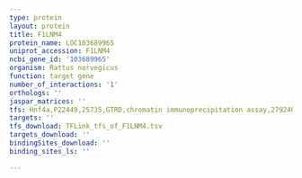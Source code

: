 ```yaml
---
type: protein
layout: protein
title: F1LNM4
protein_name: LOC103689965
uniprot_accession: F1LNM4
ncbi_gene_id: '103689965'
organism: Rattus norvegicus
function: target gene
number_of_interactions: '1'
orthologs: ''
jaspar_matrices: ''
tfs: Hnf4a,P22449,25735,GTRD,chromatin immunoprecipitation assay,27924024%5Buid%5D,No
targets: ''
tfs_download: TFLink_tfs_of_F1LNM4.tsv
targets_download: ''
bindingSites_download: ''
binding_sites_ls: ''

---
```

